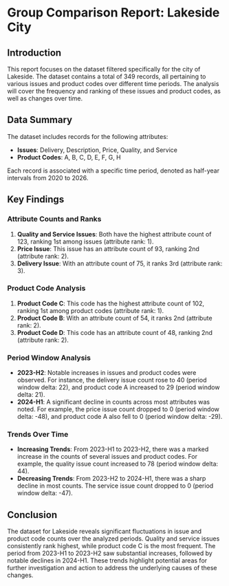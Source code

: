 # Group Comparison Report: Lakeside City

## Introduction

This report focuses on the dataset filtered specifically for the city of Lakeside. The dataset contains a total of 349 records, all pertaining to various issues and product codes over different time periods. The analysis will cover the frequency and ranking of these issues and product codes, as well as changes over time.

## Data Summary

The dataset includes records for the following attributes:
- **Issues**: Delivery, Description, Price, Quality, and Service
- **Product Codes**: A, B, C, D, E, F, G, H

Each record is associated with a specific time period, denoted as half-year intervals from 2020 to 2026.

## Key Findings

### Attribute Counts and Ranks

1. **Quality and Service Issues**: Both have the highest attribute count of 123, ranking 1st among issues (attribute rank: 1).
2. **Price Issue**: This issue has an attribute count of 93, ranking 2nd (attribute rank: 2).
3. **Delivery Issue**: With an attribute count of 75, it ranks 3rd (attribute rank: 3).

### Product Code Analysis

1. **Product Code C**: This code has the highest attribute count of 102, ranking 1st among product codes (attribute rank: 1).
2. **Product Code B**: With an attribute count of 54, it ranks 2nd (attribute rank: 2).
3. **Product Code D**: This code has an attribute count of 48, ranking 2nd (attribute rank: 2).

### Period Window Analysis

- **2023-H2**: Notable increases in issues and product codes were observed. For instance, the delivery issue count rose to 40 (period window delta: 22), and product code A increased to 29 (period window delta: 21).
- **2024-H1**: A significant decline in counts across most attributes was noted. For example, the price issue count dropped to 0 (period window delta: -48), and product code A also fell to 0 (period window delta: -29).

### Trends Over Time

- **Increasing Trends**: From 2023-H1 to 2023-H2, there was a marked increase in the counts of several issues and product codes. For example, the quality issue count increased to 78 (period window delta: 44).
- **Decreasing Trends**: From 2023-H2 to 2024-H1, there was a sharp decline in most counts. The service issue count dropped to 0 (period window delta: -47).

## Conclusion

The dataset for Lakeside reveals significant fluctuations in issue and product code counts over the analyzed periods. Quality and service issues consistently rank highest, while product code C is the most frequent. The period from 2023-H1 to 2023-H2 saw substantial increases, followed by notable declines in 2024-H1. These trends highlight potential areas for further investigation and action to address the underlying causes of these changes.
